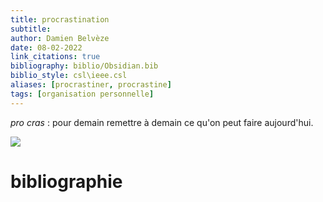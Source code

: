 ```yaml
---
title: procrastination
subtitle:
author: Damien Belvèze
date: 08-02-2022
link_citations: true
bibliography: biblio/Obsidian.bib
biblio_style: csl\ieee.csl
aliases: [procrastiner, procrastine]
tags: [organisation personnelle]
---
```


*pro cras* : pour demain
remettre à demain ce qu'on peut faire aujourd'hui. 

![](procrastination.jpg)





# bibliographie

